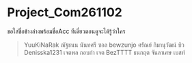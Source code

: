 # Project_Com261102 
ขอใส่ชื่อข้างล่างพร้อมชื่อAcc ทีเดี่ยวตอนดูจะได้รู้ว่าใคร






>YuuKiNaRak ณัฐชนน นันทศรี ซอล
>bewzunjo ศรัณย์ กิมานุวัฒน์ บิว
>Denisska1231 เจตพล กอบกำ เจต
>BezTTTT ธนกฤต จันลาเศษ เบสท์
